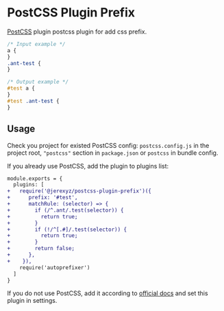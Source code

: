 # PostCSS Plugin Prefix

[PostCSS] plugin postcss plugin for add css prefix.

[postcss]: https://github.com/postcss/postcss

```css
/* Input example */
a {
}
.ant-test {
}
```

```css
/* Output example */
#test a {
}
#test .ant-test {
}
```

## Usage

Check you project for existed PostCSS config: `postcss.config.js`
in the project root, `"postcss"` section in `package.json`
or `postcss` in bundle config.

If you already use PostCSS, add the plugin to plugins list:

```diff
module.exports = {
  plugins: [
+   require('@jerexyz/postcss-plugin-prefix')({
+      prefix: '#test',
+      matchRule: (selector) => {
+        if (/^.ant/.test(selector)) {
+          return true;
+        }
+        if (!/^[.#]/.test(selector)) {
+          return true;
+        }
+        return false;
+      },
+    }),
    require('autoprefixer')
  ]
}
```

If you do not use PostCSS, add it according to [official docs]
and set this plugin in settings.

[official docs]: https://github.com/postcss/postcss#usage
